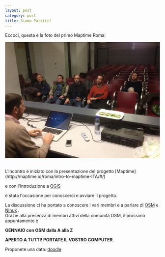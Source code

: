 ```yaml
---
layout: post
category: post
title: Siamo Partiti!
---
```


Eccoci, questa è la foto del primo Maptime Roma:

![Maptime Roma Dic 2014](https://raw.githubusercontent.com/maptime/roma/gh-pages/img/dec_2014.JPG)


<br/>
L'incontro è iniziato con la presentazione del progetto [Maptime](http://maptime.io/roma/intro-to-maptime-ITA/#/)

e con l'introduzione a [QGIS](http://maptime.io/roma/qgis-101-ITA/#/)

è stata l'occasione per conoscerci e avviare il progetto.<br/>

La discussione ci ha portato a conoscere i vari membri e a parlare di [OSM](http://openstreetmap.it/)  e [Ninux](http://wiki.ninux.org/) .<br/>
Grazie alla presenza di membri attivi della comunità OSM, il prossimo appuntamento è<br/> 


__GENNAIO con OSM dalla A alla Z__ <br/>

__APERTO A TUTTI! PORTATE IL VOSTRO COMPUTER.__ <br/>

Proponete una data: [doodle](http://doodle.com/a3rv5utkdc2bzkyp)



